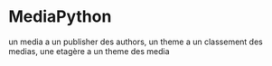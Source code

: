# MediaPython
un media a 
         un publisher
         des authors,
un theme a 
           un classement
           des medias,
une etagère a
     un theme
     des media

